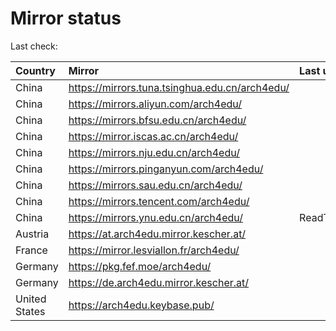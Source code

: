 <script src="./time.js"></script>
# Mirror status
Last check: <script type="text/javascript">localize(1668547198.9384522);</script>

|Country|Mirror|Last update|
|:------|:-----|:----------|
|China|https://mirrors.tuna.tsinghua.edu.cn/arch4edu/|<script type="text/javascript">localize(1668537578);</script>|
|China|https://mirrors.aliyun.com/arch4edu/|<script type="text/javascript">localize(1668494439);</script>|
|China|https://mirrors.bfsu.edu.cn/arch4edu/|<script type="text/javascript">localize(1668494439);</script>|
|China|https://mirror.iscas.ac.cn/arch4edu/|<script type="text/javascript">localize(1668494439);</script>|
|China|https://mirrors.nju.edu.cn/arch4edu/|<script type="text/javascript">localize(1668494439);</script>|
|China|https://mirrors.pinganyun.com/arch4edu/|<script type="text/javascript">localize(1668494439);</script>|
|China|https://mirrors.sau.edu.cn/arch4edu/|<script type="text/javascript">localize(1650446957);</script>|
|China|https://mirrors.tencent.com/arch4edu/|<script type="text/javascript">localize(1668494439);</script>|
|China|https://mirrors.ynu.edu.cn/arch4edu/|ReadTimeout|
|Austria|https://at.arch4edu.mirror.kescher.at/|<script type="text/javascript">localize(1668494439);</script>|
|France|https://mirror.lesviallon.fr/arch4edu/|<script type="text/javascript">localize(1668494439);</script>|
|Germany|https://pkg.fef.moe/arch4edu/|<script type="text/javascript">localize(1668494439);</script>|
|Germany|https://de.arch4edu.mirror.kescher.at/|<script type="text/javascript">localize(1668494439);</script>|
|United States|https://arch4edu.keybase.pub/|<script type="text/javascript">localize(1668494439);</script>|

<script src="./tablefilter/tablefilter.js"></script>
<script src="./table.js"></script>